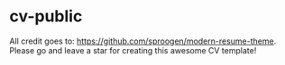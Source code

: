 # cv-public

All credit goes to: https://github.com/sproogen/modern-resume-theme. <br>
Please go and leave a star for creating this awesome CV template!

